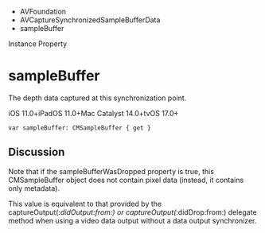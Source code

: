 

- AVFoundation
- AVCaptureSynchronizedSampleBufferData
-  sampleBuffer 

Instance Property

# sampleBuffer

The depth data captured at this synchronization point.

iOS 11.0+iPadOS 11.0+Mac Catalyst 14.0+tvOS 17.0+

``` source
var sampleBuffer: CMSampleBuffer { get }
```

## Discussion

Note that if the sampleBufferWasDropped property is true, this CMSampleBuffer object does not contain pixel data (instead, it contains only metadata).

This value is equivalent to that provided by the captureOutput(_:didOutput:from:) or captureOutput(_:didDrop:from:) delegate method when using a video data output without a data output synchronizer.


